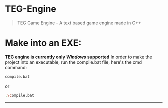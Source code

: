 # TEG-Engine
> TEG Game Engine - A text based game engine made in C++

# Make into an EXE: 

**TEG engine is currently only *Windows* supported**
In order to make the project into an executable, run the compile.bat file, here's the cmd command:
```bash
compile.bat
```
or 
```bash
.\compile.bat
```

---
